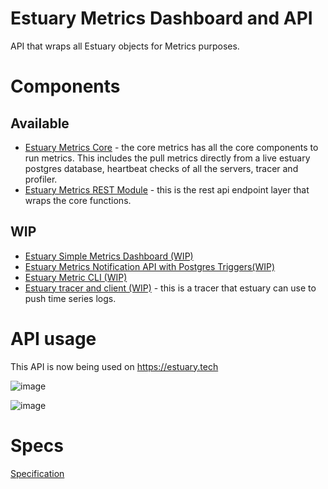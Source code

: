 # Estuary Metrics Dashboard and API

API that wraps all Estuary objects for Metrics purposes.

# Components
## Available 
- [Estuary Metrics Core](./core/README.md) - the core metrics has all the core components to run metrics. This includes the pull metrics directly from a live estuary postgres database, heartbeat checks of all the servers, tracer and profiler.
- [Estuary Metrics REST Module](./rest/README.md) - this is the rest api endpoint layer that wraps the core functions. 

## WIP
- [Estuary Simple Metrics Dashboard (WIP)](./dashboard/README.md)
- [Estuary Metrics Notification API with Postgres Triggers(WIP)](./notification/README.md)
- [Estuary Metric CLI (WIP)](./cmd/README.md)
- [Estuary tracer and client (WIP)](#) - this is a tracer that estuary can use to push time series logs.


# API usage
This API is now being used on https://estuary.tech

![image](https://user-images.githubusercontent.com/4479171/204695762-515975c6-b4fa-4d6e-9fab-1df567187781.png)

![image](https://user-images.githubusercontent.com/4479171/204695822-e744f776-90be-4f04-a2b9-b06ed87b3345.png)

# Specs
[Specification](https://www.notion.so/ecosystem-wg/Metrics-Tracking-ea3da497096e4e4580c38a6a057b274f)
